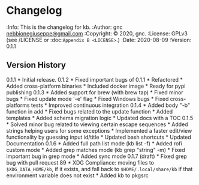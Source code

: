 # Changelog
:Info: This is the changelog for kb.
:Author: gnc <nebbionegiuseppe@gmail.com>
:Copyright: © 2020, gnc.
:License: GPLv3 (see /LICENSE or :doc:`Appendix B <LICENSE>`.)
:Date: 2020-08-09
:Version: 0.1.1

## Version History

0.1.1 
    * Initial release.
0.1.2
    * Fixed important bugs of 0.1.1
    * Refactored
    * Added cross-platform binaries
    * Included docker image
    * Ready for pypi publishing
0.1.3
    * Added support for brew (with brew tap)
    * Fixed minor bugs
    * Fixed update mode '-e' flag
    * Fixed Windows bugs
    * Fixed cross-platforms tests
    * Improved continuous integration
0.1.4
    * Added body "-b" function in add
    * Fixed bugs related to the update function
    * Added templates
    * Added schema migration logic
    * Updated docs with a TOC
0.1.5
    * Solved minor bug related to viewing certain escape sequences
    * Added strings helping users for some exceptions
    * Implemented a faster edit/view functionality by guessing input id/title
    * Updated bash shortcuts
    * Updated Documentation
0.1.6
    * Added full path list mode (kb list -f)
    * Added rofi custom mode
    * Added grep matches mode (kb grep "string" -m)
    * Fixed important bug in grep mode
    * Added sync mode
0.1.7 (draft)
    * Fixed grep bug with pull request 89
    * XDG Compliance: moving files to `$XDG_DATA_HOME/kb`, if it exists, and fall back 
      to `$HOME/.local/share/kb` if that environment variable does not exist
    * Added kb to pkgsrc

